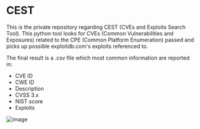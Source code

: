 # CEST
This is the private repository regarding CEST (CVEs and Exploits Search Tool).
This python tool looks for CVEs (Common Vulnerabilities and Exposures) related to the CPE (Common Platform Enumeration) passed and picks up possible exploitdb.com's exploits referenced to.

The final result is a .csv file which most common information are reported in:
  - CVE ID
  - CWE ID
  - Description
  - CVSS 3.x
  - NIST score
  - Exploits

![image](https://user-images.githubusercontent.com/74102391/181906941-3a1994ab-6c8e-467d-9934-c3185dd6a8e7.png)


